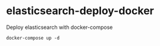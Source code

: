 # elasticsearch-deploy-docker
Deploy elasticsearch with docker-compose

```
docker-compose up -d
```
